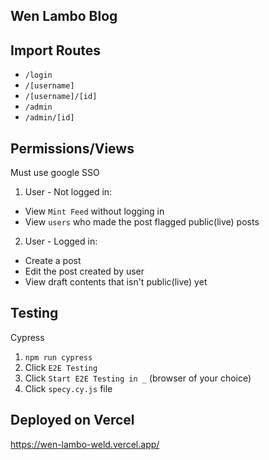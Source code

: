 ## Wen Lambo Blog

## Import Routes

- `/login`
- `/[username]`
- `/[username]/[id]`
- `/admin`
- `/admin/[id]`

## Permissions/Views

Must use google SSO

1. User - Not logged in:

- View `Mint Feed` without logging in
- View `users` who made the post flagged public(live) posts

2. User - Logged in:

- Create a post
- Edit the post created by user
- View draft contents that isn't public(live) yet

## Testing

Cypress

1. `npm run cypress`
2. Click `E2E Testing`
3. Click `Start E2E Testing in _` (browser of your choice)
4. Click `specy.cy.js` file

## Deployed on Vercel

https://wen-lambo-weld.vercel.app/
